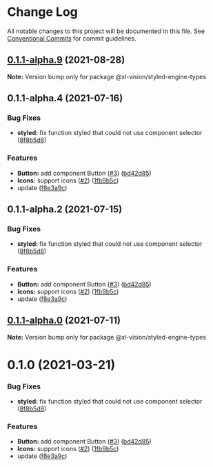 # Change Log

All notable changes to this project will be documented in this file.
See [Conventional Commits](https://conventionalcommits.org) for commit guidelines.

## [0.1.1-alpha.9](https://github.com/xl-vision/xl-vision/compare/v0.1.1-alpha.8...v0.1.1-alpha.9) (2021-08-28)

**Note:** Version bump only for package @xl-vision/styled-engine-types





## 0.1.1-alpha.4 (2021-07-16)


### Bug Fixes

* **styled:** fix function styled that could not use component selector ([8f8b5d8](https://github.com/xl-vision/xl-vision/commit/8f8b5d8f437b0b4ad398dd57c22c314a74e19788))


### Features

* **Button:** add component Button ([#3](https://github.com/xl-vision/xl-vision/issues/3)) ([bd42d85](https://github.com/xl-vision/xl-vision/commit/bd42d8547402f485c783818e543668313530f691))
* **Icons:** support icons ([#2](https://github.com/xl-vision/xl-vision/issues/2)) ([1fb9b5c](https://github.com/xl-vision/xl-vision/commit/1fb9b5ca87f8ba18c931bc1cc14cec3885ece3e5))
* update ([f8e3a9c](https://github.com/xl-vision/xl-vision/commit/f8e3a9c152743578644ca5ce25888f668eca7605))





## 0.1.1-alpha.2 (2021-07-15)


### Bug Fixes

* **styled:** fix function styled that could not use component selector ([8f8b5d8](https://github.com/xl-vision/xl-vision/commit/8f8b5d8f437b0b4ad398dd57c22c314a74e19788))


### Features

* **Button:** add component Button ([#3](https://github.com/xl-vision/xl-vision/issues/3)) ([bd42d85](https://github.com/xl-vision/xl-vision/commit/bd42d8547402f485c783818e543668313530f691))
* **Icons:** support icons ([#2](https://github.com/xl-vision/xl-vision/issues/2)) ([1fb9b5c](https://github.com/xl-vision/xl-vision/commit/1fb9b5ca87f8ba18c931bc1cc14cec3885ece3e5))
* update ([f8e3a9c](https://github.com/xl-vision/xl-vision/commit/f8e3a9c152743578644ca5ce25888f668eca7605))





## [0.1.1-alpha.0](https://github.com/xl-vision/xl-vision/compare/v0.1.0...v0.1.1-alpha.0) (2021-07-11)

**Note:** Version bump only for package @xl-vision/styled-engine-types






# 0.1.0 (2021-03-21)


### Bug Fixes

* **styled:** fix function styled that could not use component selector ([8f8b5d8](https://github.com/xl-vision/xl-vision/commit/8f8b5d8f437b0b4ad398dd57c22c314a74e19788))


### Features

* **Button:** add component Button ([#3](https://github.com/xl-vision/xl-vision/issues/3)) ([bd42d85](https://github.com/xl-vision/xl-vision/commit/bd42d8547402f485c783818e543668313530f691))
* **Icons:** support icons ([#2](https://github.com/xl-vision/xl-vision/issues/2)) ([1fb9b5c](https://github.com/xl-vision/xl-vision/commit/1fb9b5ca87f8ba18c931bc1cc14cec3885ece3e5))
* update ([f8e3a9c](https://github.com/xl-vision/xl-vision/commit/f8e3a9c152743578644ca5ce25888f668eca7605))
